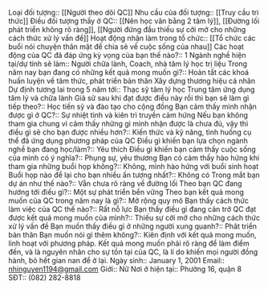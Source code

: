 
Loại đối tượng:: [[Người theo dõi QC]]
Nhu cầu của đối tượng:: [[Truy cầu tri thức]]
Điều đối tượng thấy ở QC:: [[Nên học văn bằng 2 tâm lý]], [[Đường lối phát triển không rõ ràng]], [[Người đứng đầu thiếu sự cởi mở cho những cách thức xử lý vấn đề]]
Hoạt động nhận làm trong tổ chức:: [[Tổ chức các buổi nói chuyện thân mật để chia sẻ về cuộc sống của nhau]]
Các hoạt động của QC đã đáp ứng kỳ vọng của bạn thế nào?:: 1
Ngành nghề hiện tại/dự tính sẽ làm:: Người chữa lành, Coach, nhà tâm lý học trị liệu
Trong năm nay bạn đang có những kết quả mong muốn gì?:: Hoàn tất các khoá huấn luyện về tâm thức, phát triển bản thân Xây dựng thương hiệu cá nhân
Dự định tương lai trong 5 năm tới:: Thạc sỹ tâm lý học Trung tâm ứng dụng tâm lý và chữa lành
Giả sử sau khi đạt được điều này rồi thì bạn sẽ làm gì tiếp theo?:: Học tiến sỹ và đào tạo cho cộng đồng 
Bạn cảm thấy mình nhận được gì ở QC?:: Sự nhiệt tình và kiên trì truyền cảm hứng
Nếu bạn không tham gia chung vì cảm thấy những gì mình nhận được là chưa đủ, vậy thì điều gì sẽ cho bạn được nhiều hơn?:: Kiến thức và kỹ năng, tình huống cụ thể đã ứng dụng phương pháp của QC
Điều gì khiến bạn lựa chọn ngành nghề bạn đang học/làm?:: Yêu thích
Điều gì khiến bạn cảm thấy cuộc sống của mình có ý nghĩa?:: Phụng sự, yêu thương 
Bạn có cảm thấy hào hứng khi tham gia những buổi họp không?:: Không, mình hào hứng với buổi sinh hoạt
Buổi họp nào để lại cho bạn nhiều ấn tượng nhất?:: Không có
Trong mắt bạn dự án như thế nào?:: Vẫn chưa rõ ràng về đường lối
Theo bạn QC đang hướng tới điều gì?:: Một sự phát triển bền vững 
Theo bạn kết quả mong muốn của QC trong năm nay là gì?:: Mở rộng quy mô
Bạn thấy cách thức làm việc của QC thế nào?:: Rất nỗ lực
Bạn thấy điều gì đang cản trở QC đạt được kết quả mong muốn của mình?:: Thiếu sự cởi mở cho những cách thức xử lý vấn đề 
Bạn muốn thấy điều gì ở những người xung quanh?:: Phât triển bản thân
Bạn muốn nói gì thêm không?:: Kiên định với kết quả mong muốn, linh hoạt với phương pháp. Kết quả mong muốn phải rõ ràng để làm điểm đến, và là nguyên nhân cho sự tồn tại của QC, là lí do khiến mọi người đồng hành, bỏ hết gian nan để ở lại. 
Ngày sinh:: January 1, 2001
Email:: nhinguyen1194@gmail.com
Giới:: Nữ
Nơi ở hiện tại:: Phường 16, quận 8
SĐT:: (082) 282-8818
